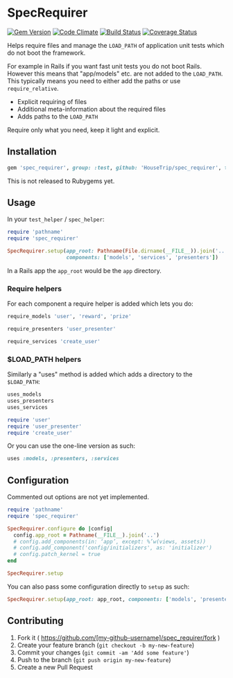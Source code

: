 # SpecRequirer

[![Gem Version](https://badge.fury.io/rb/spec_requirer.png)](http://badge.fury.io/rb/spec_requirer)
[![Code Climate](https://codeclimate.com/github/HouseTrip/spec_requirer.png)](https://codeclimate.com/github/HouseTrip/spec_requirer)
[![Build Status](https://travis-ci.org/HouseTrip/spec_requirer.png?branch=master)](https://travis-ci.org/HouseTrip/spec_requirer)
[![Coverage Status](https://coveralls.io/repos/HouseTrip/spec_requirer/badge.png?branch=master)](https://coveralls.io/r/HouseTrip/spec_requirer?branch=master)

Helps require files and manage the `LOAD_PATH` of application unit tests which 
do not boot the framework.

For example in Rails if you want fast unit tests you do not boot Rails.
However this means that "app/models" etc. are not added to the `LOAD_PATH`. 
This typically means you need to either add the paths or use `require_relative`.

* Explicit requiring of files
* Additional meta-information about the required files
* Adds paths to the `LOAD_PATH`

Require only what you need, keep it light and explicit.

## Installation

```ruby
gem 'spec_requirer', group: :test, github: 'HouseTrip/spec_requirer', tag: 'v0.0.1'
```

This is not released to Rubygems yet.

## Usage

In your `test_helper` / `spec_helper`:

```ruby
require 'pathname'
require 'spec_requirer'

SpecRequirer.setup(app_root: Pathname(File.dirname(__FILE__)).join('..'),
                   components: ['models', 'services', 'presenters'])
```

In a Rails app the `app_root` would be the `app` directory.

### Require helpers

For each component a require helper is added which lets you do:

```ruby
require_models 'user', 'reward', 'prize'

require_presenters 'user_presenter'

require_services 'create_user'
```

### $LOAD_PATH helpers

Similarly a "uses" method is added which adds a directory to the `$LOAD_PATH`:

```ruby
uses_models
uses_presenters
uses_services

require 'user'
require 'user_presenter'
require 'create_user'
```

Or you can use the one-line version as such:

```ruby
uses :models, :presenters, :services
```

## Configuration

Commented out options are not yet implemented.

```ruby
require 'pathname'
require 'spec_requirer'

SpecRequirer.configure do |config|
  config.app_root = Pathname(__FILE__).join('..')
  # config.add_components(in: ‘app’, except: %’w(views, assets))
  # config.add_component('config/initializers', as: 'initializer')
  # config.patch_kernel = true
end

SpecRequirer.setup
```

You can also pass some configuration directly to `setup` as such:

```ruby
SpecRequirer.setup(app_root: app_root, components: ['models', 'presenters'])
```

## Contributing

1. Fork it ( https://github.com/[my-github-username]/spec_requirer/fork )
2. Create your feature branch (`git checkout -b my-new-feature`)
3. Commit your changes (`git commit -am 'Add some feature'`)
4. Push to the branch (`git push origin my-new-feature`)
5. Create a new Pull Request
